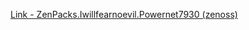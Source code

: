 [Link - ZenPacks.Iwillfearnoevil.Powernet7930 (zenoss)](https://github.com/zenoss/ZenPacks.Iwillfearnoevil.Powernet7930)
